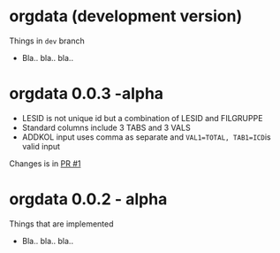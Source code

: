 # orgdata (development version)

Things in `dev` branch

* Bla.. bla.. bla..

# orgdata 0.0.3 -alpha

- LESID is not unique id but a combination of LESID and FILGRUPPE
- Standard columns include 3 TABS and 3 VALS
- ADDKOL input uses comma as separate and `VAL1=TOTAL, TAB1=ICD`is valid input

Changes is in [PR #1](https://github.com/helseprofil/orgdata/pull/1)


# orgdata 0.0.2 - alpha

Things that are implemented

* Bla.. bla.. bla..


